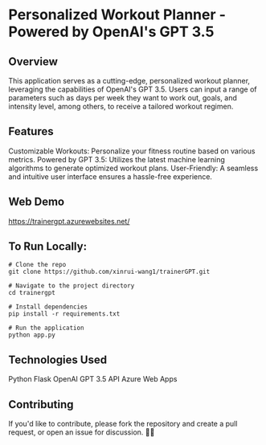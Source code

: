# Personalized Workout Planner - Powered by OpenAI's GPT 3.5
## Overview
This application serves as a cutting-edge, personalized workout planner, leveraging the capabilities of OpenAI's GPT 3.5. Users can input a range of parameters such as days per week they want to work out, goals, and intensity level, among others, to receive a tailored workout regimen.

## Features
Customizable Workouts: Personalize your fitness routine based on various metrics.
Powered by GPT 3.5: Utilizes the latest machine learning algorithms to generate optimized workout plans.
User-Friendly: A seamless and intuitive user interface ensures a hassle-free experience.

## Web Demo
https://trainergpt.azurewebsites.net/

## To Run Locally:
```
# Clone the repo
git clone https://github.com/xinrui-wang1/trainerGPT.git

# Navigate to the project directory
cd trainergpt

# Install dependencies
pip install -r requirements.txt

# Run the application
python app.py
```

## Technologies Used
Python
Flask
OpenAI GPT 3.5 API
Azure Web Apps

## Contributing
If you'd like to contribute, please fork the repository and create a pull request, or open an issue for discussion. 🏋️‍♂️

